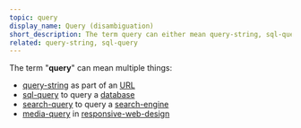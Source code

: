 ```yaml
---
topic: query
display_name: Query (disambiguation)
short_description: The term query can either mean query-string, sql-query, search-query, or media-query.
related: query-string, sql-query
---
```

The term "**query**" can mean multiple things:
* [query-string](/topics/query-string) as part of an [URL](/topics/url)
* [sql-query](/topics/sql-query) to query a [database](/topics/database)
* [search-query](/topics/search-query) to query a [search-engine](/topics/search-engine)
* [media-query](/topics/media-query) in [responsive-web-design](/topics/responsive-web-design)
